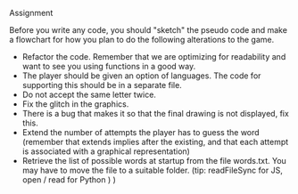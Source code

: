 Assignment

Before you write any code, you should "sketch" the pseudo code and make a flowchart for how you plan to do the following alterations to the game.

* Refactor the code. Remember that we are optimizing for readability and want to see you using functions in a good way.  
* The player should be given an option of languages. The code for supporting this should be in a separate file.
* Do not accept the same letter twice.
* Fix the glitch in the graphics.
* There is a bug that makes it so that the final drawing is not displayed, fix this. 
* Extend the number of attempts the player has to guess the word (remember that extends implies after the existing, and that each attempt is associated with a graphical representation)
* Retrieve the list of possible words at startup from the file words.txt. You may have to move the file to a suitable folder. 
(tip: readFileSync for JS, open / read for Python ) )


